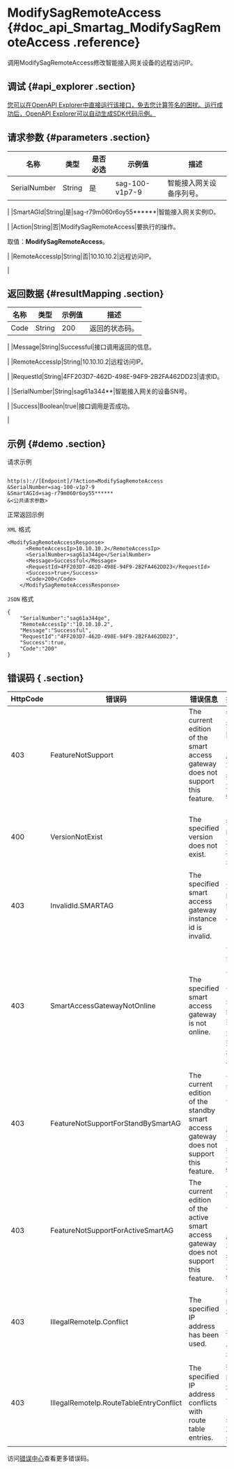 # ModifySagRemoteAccess {#doc_api_Smartag_ModifySagRemoteAccess .reference}

调用ModifySagRemoteAccess修改智能接入网关设备的远程访问IP。

## 调试 {#api_explorer .section}

[您可以在OpenAPI Explorer中直接运行该接口，免去您计算签名的困扰。运行成功后，OpenAPI Explorer可以自动生成SDK代码示例。](https://api.aliyun.com/#product=Smartag&api=ModifySagRemoteAccess&type=RPC&version=2018-03-13)

## 请求参数 {#parameters .section}

|名称|类型|是否必选|示例值|描述|
|--|--|----|---|--|
|SerialNumber|String|是|sag-100-v1p7-9|智能接入网关设备序列号。

 |
|SmartAGId|String|是|sag-r79m060r6oy55\*\*\*\*\*\*|智能接入网关实例ID。

 |
|Action|String|否|ModifySagRemoteAccess|要执行的操作。

 取值：**ModifySagRemoteAccess**。

 |
|RemoteAccessIp|String|否|10.10.10.2|远程访问IP。

 |

## 返回数据 {#resultMapping .section}

|名称|类型|示例值|描述|
|--|--|---|--|
|Code|String|200|返回的状态码。

 |
|Message|String|Successful|接口调用返回的信息。

 |
|RemoteAccessIp|String|10.10.10.2|远程访问IP。

 |
|RequestId|String|4FF203D7-462D-498E-94F9-2B2FA462DD23|请求ID。

 |
|SerialNumber|String|sag61a344\*\*|智能接入网关的设备SN号。

 |
|Success|Boolean|true|接口调用是否成功。

 |

## 示例 {#demo .section}

请求示例

``` {#request_demo}

http(s)://[Endpoint]/?Action=ModifySagRemoteAccess
&SerialNumber=sag-100-v1p7-9
&SmartAGId=sag-r79m060r6oy55******
&<公共请求参数>

```

正常返回示例

`XML` 格式

``` {#xml_return_success_demo}
<ModifySagRemoteAccessResponse>
	  <RemoteAccessIp>10.10.10.2</RemoteAccessIp>
	  <SerialNumber>sag61a344ge</SerialNumber>
	  <Message>Successful</Message>
	  <RequestId>4FF203D7-462D-498E-94F9-2B2FA462DD23</RequestId>
	  <Success>true</Success>
	  <Code>200</Code>
    </ModifySagRemoteAccessResponse>
```

`JSON` 格式

``` {#json_return_success_demo}
{
	"SerialNumber":"sag61a344ge",
	"RemoteAccessIp":"10.10.10.2",
	"Message":"Successful",
	"RequestId":"4FF203D7-462D-498E-94F9-2B2FA462DD23",
	"Success":true,
	"Code":"200"
}
```

## 错误码 { .section}

|HttpCode|错误码|错误信息|描述|
|--------|---|----|--|
|403|FeatureNotSupport|The current edition of the smart access gateway does not support this feature.|智能接入网关当前版本不支持该功能特性|
|400|VersionNotExist|The specified version does not exist.|当前指定的版本不存在。|
|403|InvalidId.SMARTAG|The specified smart access gateway instance id is invalid.|无效的智能接入网关ID|
|403|SmartAccessGatewayNotOnline|The specified smart access gateway is not online.|该智能接入网关当前不是在线状态，无法完成操作。|
|403|FeatureNotSupportForStandBySmartAG|The current edition of the standby smart access gateway does not support this feature.|备智能接入网关的当前版本不支持该功能特性|
|403|FeatureNotSupportForActiveSmartAG|The current edition of the active smart access gateway does not support this feature.|主智能接入网关的当前版本不支持该功能特性|
|403|IllegalRemoteIp.Conflict|The specified IP address has been used.|指定的IP地址已经被使用过。|
|403|IllegalRemoteIp.RouteTableEntryConflict|The specified IP address conflicts with route table entries.|指定的IP地址与路由表条目冲突。|

访问[错误中心](https://error-center.aliyun.com/status/product/Smartag)查看更多错误码。

